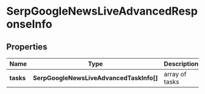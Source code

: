 # SerpGoogleNewsLiveAdvancedResponseInfo

## Properties

| Name | Type | Description | Notes |
|------------ | ------------- | ------------- | -------------|
**tasks** | **SerpGoogleNewsLiveAdvancedTaskInfo[]** | array of tasks |[optional]|